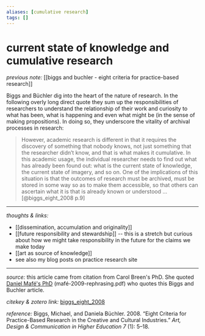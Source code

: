 ```yaml
---
aliases: [cumulative research]
tags: []
---
```


# current state of knowledge and cumulative research

_previous note:_ [[biggs and buchler - eight criteria for practice-based research]]

Biggs and Büchler dig into the heart of the nature of research. In the following overly long direct quote they sum up the responsibilities of researchers to understand the relationship of their work and curiosity to what has been, what is happening and even what might be (in the sense of making propositions). In doing so, they underscore the vitality of archival processes in research:

> However, academic research is different in that it requires the discovery of something that nobody knows, not just something that the researcher didn’t know, and that is what makes it cumulative. In this academic usage, the individual researcher needs to find out what has already been found out: what is the current state of knowledge, the current state of imagery, and so on. One of the implications of this situation is that the outcomes of research must be archived, must be stored in some way so as to make them accessible, so that others can ascertain what it is that is already known or understood ...[@biggs_eight_2008 p.9]


---

_thoughts & links:_

- [[dissemination, accumulation and originality]]
- [[future responsibility and stewardship]] -- this is a stretch but curious about how we might take responsibility in the future for the claims we make today
- [[art as source of knowledge]]
- see also my blog posts on practice research site


---

_source:_ this article came from citation from Carol Breen's PhD. She quoted [Daniel Mafé's PhD](hook://file/qcEJAzdZb?p=QWN0aW9uLzIwMjAwNzE0IC0gZG9jcyB0byBwcm9jZXNz&n=mafe%CC%81-2009-rephrasing.pdf) (mafé-2009-rephrasing.pdf) who quotes this Biggs and Buchler article. 

_citekey & zotero link:_ [biggs_eight_2008](zotero://select/items/1_A2UEBPJN)

_reference:_ Biggs, Michael, and Daniela Büchler. 2008. “Eight Criteria for Practice-Based Research in the Creative and Cultural Industries.” _Art, Design & Communication in Higher Education 7_ (1): 5–18.



